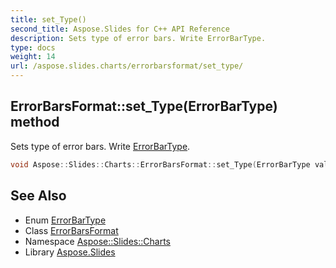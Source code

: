 ```yaml
---
title: set_Type()
second_title: Aspose.Slides for C++ API Reference
description: Sets type of error bars. Write ErrorBarType.
type: docs
weight: 14
url: /aspose.slides.charts/errorbarsformat/set_type/
---
```

## ErrorBarsFormat::set_Type(ErrorBarType) method


Sets type of error bars. Write [ErrorBarType](../../errorbartype/).

```cpp
void Aspose::Slides::Charts::ErrorBarsFormat::set_Type(ErrorBarType value) override
```

## See Also

* Enum [ErrorBarType](../../errorbartype/)
* Class [ErrorBarsFormat](../)
* Namespace [Aspose::Slides::Charts](../../)
* Library [Aspose.Slides](../../../)
